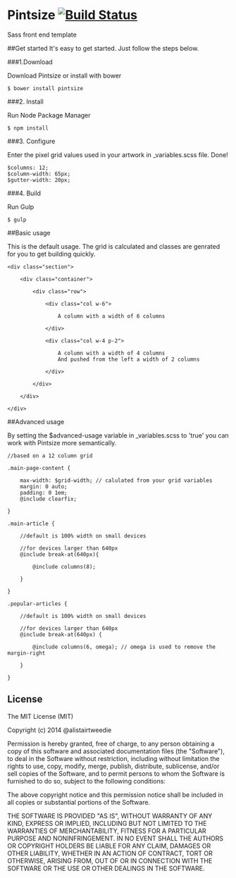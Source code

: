 # Pintsize [![Build Status](https://travis-ci.org/alistairtweedie/pintsize.svg?branch=master)](https://travis-ci.org/alistairtweedie/pintsize)
Sass front end template


##Get started
It's easy to get started. Just follow the steps below.


###1.Download

Download Pintsize or install with bower

	$ bower install pintsize


###2. Install

Run Node Package Manager

	$ npm install


###3. Configure

Enter the pixel grid values used in your artwork in _variables.scss file. Done!

	$columns: 12;
    $column-width: 65px;
    $gutter-width: 20px;


###4. Build

Run Gulp

	$ gulp


##Basic usage

This is the default usage. The grid is calculated and classes are genrated for you to get building quickly.

	<div class="section">
 
        <div class="container">
 
            <div class="row">
                
                <div class="col w-6">
                    
                    A column with a width of 6 columns
 
                </div>
 
                <div class="col w-4 p-2">
                    
                    A column with a width of 4 columns
                    And pushed from the left a width of 2 columns
 
                </div>
 
            </div>
            
        </div>

	</div>


##Advanced usage

By setting the $advanced-usage variable in _variables.scss to 'true' you can work with Pintsize more semantically.

	//based on a 12 column grid
 
	.main-page-content {
	    
	    max-width: $grid-width; // calulated from your grid variables
	    margin: 0 auto;
	    padding: 0 1em;
	    @include clearfix;
	    
	}
	 
	.main-article {
	    
	    //default is 100% width on small devices
	    
	    //for devices larger than 640px
	    @include break-at(640px){
	        
	        @include columns(8);
	        
	    }
	    
	}
	 
	.popular-articles {
	    
	    //default is 100% width on small devices
	    
	    //for devices larger than 640px
	    @include break-at(640px) {
	        
	        @include columns(6, omega); // omega is used to remove the margin-right
	        
	    }
	    
	}	

	    	

 
## License

The MIT License (MIT)

Copyright (c) 2014 @alistairtweedie

Permission is hereby granted, free of charge, to any person obtaining a copy of this software and associated documentation files (the "Software"), to deal in the Software without restriction, including without limitation the rights to use, copy, modify, merge, publish, distribute, sublicense, and/or sell copies of the Software, and to permit persons to whom the Software is furnished to do so, subject to the following conditions:

The above copyright notice and this permission notice shall be included in all copies or substantial portions of the Software.

THE SOFTWARE IS PROVIDED "AS IS", WITHOUT WARRANTY OF ANY KIND, EXPRESS OR IMPLIED, INCLUDING BUT NOT LIMITED TO THE WARRANTIES OF MERCHANTABILITY, FITNESS FOR A PARTICULAR PURPOSE AND NONINFRINGEMENT. IN NO EVENT SHALL THE AUTHORS OR COPYRIGHT HOLDERS BE LIABLE FOR ANY CLAIM, DAMAGES OR OTHER LIABILITY, WHETHER IN AN ACTION OF CONTRACT, TORT OR OTHERWISE, ARISING FROM, OUT OF OR IN CONNECTION WITH THE SOFTWARE OR THE USE OR OTHER DEALINGS IN THE SOFTWARE.
